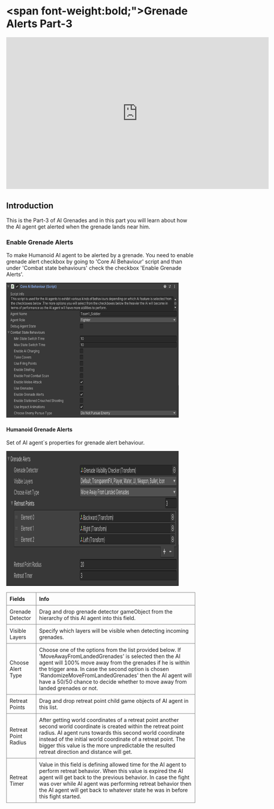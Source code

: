 # <span font-weight:bold;">Grenade Alerts Part-3</span>

<div class="video-container">
    <iframe width="700" height="405" src="https://www.youtube.com/embed/hVD0wtHb4UM?si=PUNwfF04UUhETk_2" title="YouTube video player" frameborder="0" allow="accelerometer; autoplay; clipboard-write; encrypted-media; gyroscope; picture-in-picture; web-share" referrerpolicy="strict-origin-when-cross-origin" allowfullscreen></iframe>
</div>

## Introduction
This is the Part-3 of AI Grenades and in this part you will learn about how the AI agent get alerted when the grenade lands near him.

### Enable Grenade Alerts

To make Humanoid AI agent to be alerted by a grenade. You need to enable grenade alert checkbox by going to 'Core AI Behaviour' script and than under 
'Combat state behaviours' check the checkbox 'Enable Grenade Alerts'.

<img src="Images/GrenadeAlerts.png" alt="alt text" width="460" height="360">

#### Humanoid Grenade Alerts

Set of AI agent`s properties for grenade alert behaviour.

<img src="Images/GrenadeAlertParagraph.png" alt="alt text" width="460" height="360">

<style>
    .custom-table {
        border-collapse: collapse;
        width: 100%;
    }
    .custom-table th, .custom-table td {
        border: 1px solid grey;
        padding: 8px;
        text-align: left;
    }
</style>

<table class="custom-table">
    <tr>
        <th>Fields</th>
        <th>Info</th>
    </tr>
    <tr>
        <td>Grenade Detector</td>
        <td>Drag and drop grenade detector gameObject from the hierarchy of this AI agent into this field.</td>
    </tr>
    <tr>
        <td>Visible Layers</td>
        <td>Specify which layers will be visible when detecting incoming grenades.</td>
    </tr>
    <tr>
        <td>Choose Alert Type</td>
        <td>Choose one of the options from the list provided below. If 'MoveAwayFromLandedGrenades' is selected then the AI agent will 100% move away from the grenades if he is within the trigger area. In case the second option is chosen 'RandomizeMoveFromLandedGrenades' then the AI agent will have a 50/50 chance to decide whether to move away from landed grenades or not.</td>
    </tr>
    <tr>
        <td>Retreat Points</td>
        <td>Drag and drop retreat point child game objects of AI agent in this list.</td>
    </tr>
    <tr>
        <td>Retreat Point Radius</td>
        <td>After getting world coordinates of a retreat point another second world coordinate is created within the retreat point radius. AI agent runs towards this second world coordinate instead of the initial world coordinate of a retreat point. The bigger this value is the more unpredictable the resulted retreat direction and distance will get.</td>
    </tr>
    <tr>
        <td>Retreat Timer</td>
        <td>Value in this field is defining allowed time for the AI agent to perform retreat behavior. When this value is expired the AI agent will get back to the previous behavior. In case the fight was over while AI agent was performing retreat behavior then the AI agent will get back to whatever state he was in before this fight started.</td>
    </tr>
</table>

